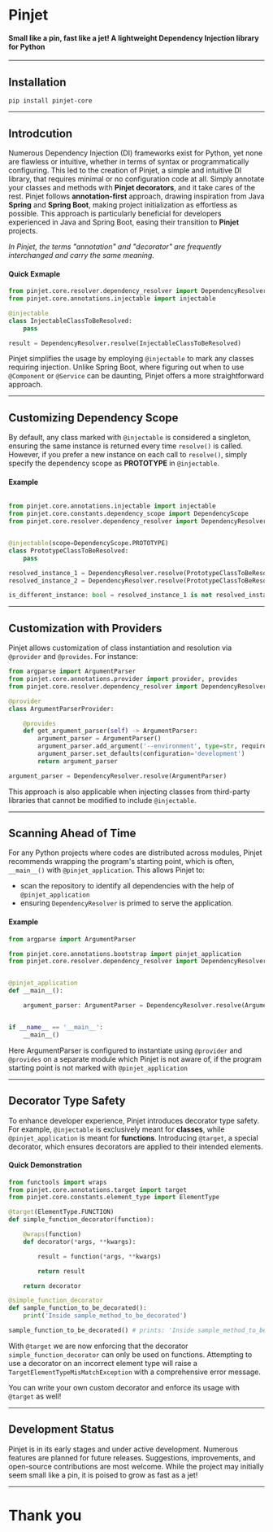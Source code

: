 # Pinjet
#### Small like a pin, fast like a jet! A lightweight Dependency Injection library for Python

---

## Installation

```shell
pip install pinjet-core
```
---

## Introdcution

Numerous Dependency Injection (DI) frameworks exist for Python, yet none are flawless or intuitive, whether in terms of syntax or programmatically configuring. This led to the creation of Pinjet, a simple and intuitive DI library, that requires minimal or no configuration code at all. Simply annotate your classes and methods with **Pinjet decorators**, and it take cares of the rest. Pinjet follows **annotation-first** approach, drawing inspiration from Java **Spring** and **Spring Boot**, making project initialization as effortless as possible. This approach is particularly beneficial for developers experienced in Java and Spring Boot, easing their transition to **Pinjet** projects.

*In Pinjet, the terms "annotation" and "decorator" are frequently interchanged and carry the same meaning.*

#### Quick Exmaple
```python
from pinjet.core.resolver.dependency_resolver import DependencyResolver
from pinjet.core.annotations.injectable import injectable

@injectable
class InjectableClassToBeResolved:
    pass

result = DependencyResolver.resolve(InjectableClassToBeResolved)

```

Pinjet simplifies the usage by employing `@injectable` to mark any classes requiring injection. Unlike Spring Boot, where figuring out when to use `@Component` or `@Service` can be daunting, Pinjet offers a more straightforward approach.

---

## Customizing Dependency Scope

By default, any class marked with `@injectable` is considered a singleton, ensuring the same instance is returned every time `resolve()` is called. However, if you prefer a new instance on each call to `resolve()`, simply specify the dependency scope as **PROTOTYPE** in `@injectable`.

#### Example
```python

from pinjet.core.annotations.injectable import injectable
from pinjet.core.constants.dependency_scope import DependencyScope
from pinjet.core.resolver.dependency_resolver import DependencyResolver


@injectable(scope=DependencyScope.PROTOTYPE)
class PrototypeClassToBeResolved:
    pass

resolved_instance_1 = DependencyResolver.resolve(PrototypeClassToBeResolved)
resolved_instance_2 = DependencyResolver.resolve(PrototypeClassToBeResolved)

is_different_instance: bool = resolved_instance_1 is not resolved_instance_2 # True
```

---

## Customization with Providers

Pinjet allows customization of class instantiation and resolution via `@provider` and `@provides`. For instance:

```python
from argparse import ArgumentParser
from pinjet.core.annotations.provider import provider, provides
from pinjet.core.resolver.dependency_resolver import DependencyResolver

@provider
class ArgumentParserProvider:

    @provides
    def get_argument_parser(self) -> ArgumentParser:
        argument_parser = ArgumentParser()
        argument_parser.add_argument('--environment', type=str, required=False)
        argument_parser.set_defaults(configuration='development')
        return argument_parser

argument_parser = DependencyResolver.resolve(ArgumentParser)
```

This approach is also applicable when injecting classes from third-party libraries that cannot be modified to include `@injectable`.

---

## Scanning Ahead of Time

For any Python projects where codes are distributed across modules, Pinjet recommends wrapping the program's starting point, which is often, `__main__()` with `@pinjet_application`. This allows Pinjet to:

- scan the repository to identify all dependencies with the help of `@pinjet_application`
- ensuring `DependencyResolver` is primed to serve the application.

#### Example

```python
from argparse import ArgumentParser

from pinjet.core.annotations.bootstrap import pinjet_application
from pinjet.core.resolver.dependency_resolver import DependencyResolver


@pinjet_application
def __main__():

    argument_parser: ArgumentParser = DependencyResolver.resolve(ArgumentParser)


if __name__ == '__main__':
    __main__()
```
Here ArgumentParser is configured to instantiate using `@provider` and `@provides` on a separate module which Pinjet is not aware of, if the program starting point is not marked with `@pinjet_application`

---

## Decorator Type Safety

To enhance developer experience, Pinjet introduces decorator type safety. For example, `@injectable` is exclusively meant for **classes**, while `@pinjet_application` is meant for **functions**. Introducing `@target`, a special decorator, which ensures decorators are applied to their intended elements.

#### Quick Demonstration

```python
from functools import wraps
from pinjet.core.annotations.target import target
from pinjet.core.constants.element_type import ElementType

@target(ElementType.FUNCTION)
def simple_function_decorator(function):

    @wraps(function)
    def decorator(*args, **kwargs):

        result = function(*args, **kwargs)

        return result

    return decorator

@simple_function_decorator
def sample_function_to_be_decorated():
    print('Inside sample_method_to_be_decorated')

sample_function_to_be_decorated() # prints: 'Inside sample_method_to_be_decorated'

```

With `@target` we are now enforcing that the decorator `simple_function_decorator` can only be used on functions. Attempting to use a decorator on an incorrect element type will raise a `TargetElementTypeMisMatchException` with a comprehensive error message.

You can write your own custom decorator and enforce its usage with `@target` as well!

---

## Development Status

Pinjet is in its early stages and under active development. Numerous features are planned for future releases. Suggestions, improvements, and open-source contributions are most welcome. While the project may initially seem small like a pin, it is poised to grow as fast as a jet!

---

# Thank you
